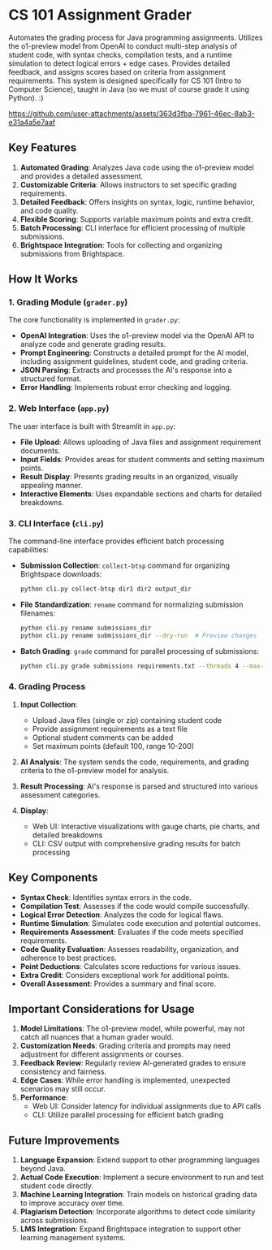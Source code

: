 # CS 101 Assignment Grader

Automates the grading process for Java programming assignments. Utilizes the o1-preview model from OpenAI to conduct multi-step analysis of student code, with syntax checks, compilation tests, and a runtime simulation to detect logical errors + edge cases. Provides detailed feedback, and assigns scores based on criteria from assignment requirements. This system is designed specifically for CS 101 (Intro to Computer Science), taught in Java (so we must of course grade it using Python). :)

https://github.com/user-attachments/assets/363d3fba-7961-46ec-8ab3-e31a4a5e7aaf

## Key Features

1. **Automated Grading**: Analyzes Java code using the o1-preview model and provides a detailed assessment.
2. **Customizable Criteria**: Allows instructors to set specific grading requirements.
3. **Detailed Feedback**: Offers insights on syntax, logic, runtime behavior, and code quality.
4. **Flexible Scoring**: Supports variable maximum points and extra credit.
5. **Batch Processing**: CLI interface for efficient processing of multiple submissions.
6. **Brightspace Integration**: Tools for collecting and organizing submissions from Brightspace.

## How It Works

### 1. Grading Module (`grader.py`)

The core functionality is implemented in `grader.py`:

- **OpenAI Integration**: Uses the o1-preview model via the OpenAI API to analyze code and generate grading results.
- **Prompt Engineering**: Constructs a detailed prompt for the AI model, including assignment guidelines, student code, and grading criteria.
- **JSON Parsing**: Extracts and processes the AI's response into a structured format.
- **Error Handling**: Implements robust error checking and logging.

### 2. Web Interface (`app.py`)

The user interface is built with Streamlit in `app.py`:

- **File Upload**: Allows uploading of Java files and assignment requirement documents.
- **Input Fields**: Provides areas for student comments and setting maximum points.
- **Result Display**: Presents grading results in an organized, visually appealing manner.
- **Interactive Elements**: Uses expandable sections and charts for detailed breakdowns.

### 3. CLI Interface (`cli.py`)

The command-line interface provides efficient batch processing capabilities:

- **Submission Collection**: `collect-btsp` command for organizing Brightspace downloads:
  ```bash
  python cli.py collect-btsp dir1 dir2 output_dir
  ```

- **File Standardization**: `rename` command for normalizing submission filenames:
  ```bash
  python cli.py rename submissions_dir
  python cli.py rename submissions_dir --dry-run  # Preview changes
  ```

- **Batch Grading**: `grade` command for parallel processing of submissions:
  ```bash
  python cli.py grade submissions requirements.txt --threads 4 --max-points 150
  ```

### 4. Grading Process

1. **Input Collection**: 
   - Upload Java files (single or zip) containing student code
   - Provide assignment requirements as a text file
   - Optional student comments can be added
   - Set maximum points (default 100, range 10-200)

2. **AI Analysis**: The system sends the code, requirements, and grading criteria to the o1-preview model for analysis.

3. **Result Processing**: AI's response is parsed and structured into various assessment categories.

4. **Display**: 
   - Web UI: Interactive visualizations with gauge charts, pie charts, and detailed breakdowns
   - CLI: CSV output with comprehensive grading results for batch processing

## Key Components

- **Syntax Check**: Identifies syntax errors in the code.
- **Compilation Test**: Assesses if the code would compile successfully.
- **Logical Error Detection**: Analyzes the code for logical flaws.
- **Runtime Simulation**: Simulates code execution and potential outcomes.
- **Requirements Assessment**: Evaluates if the code meets specified requirements.
- **Code Quality Evaluation**: Assesses readability, organization, and adherence to best practices.
- **Point Deductions**: Calculates score reductions for various issues.
- **Extra Credit**: Considers exceptional work for additional points.
- **Overall Assessment**: Provides a summary and final score.

## Important Considerations for Usage

1. **Model Limitations**: The o1-preview model, while powerful, may not catch all nuances that a human grader would.
2. **Customization Needs**: Grading criteria and prompts may need adjustment for different assignments or courses.
3. **Feedback Review**: Regularly review AI-generated grades to ensure consistency and fairness.
4. **Edge Cases**: While error handling is implemented, unexpected scenarios may still occur.
5. **Performance**: 
   - Web UI: Consider latency for individual assignments due to API calls
   - CLI: Utilize parallel processing for efficient batch grading

## Future Improvements

1. **Language Expansion**: Extend support to other programming languages beyond Java.
2. **Actual Code Execution**: Implement a secure environment to run and test student code directly.
3. **Machine Learning Integration**: Train models on historical grading data to improve accuracy over time.
4. **Plagiarism Detection**: Incorporate algorithms to detect code similarity across submissions.
5. **LMS Integration**: Expand Brightspace integration to support other learning management systems.
